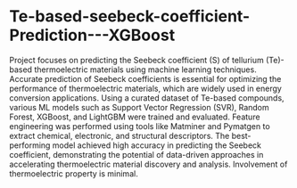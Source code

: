 # Te-based-seebeck-coefficient-Prediction---XGBoost

Project focuses on predicting the Seebeck coefficient (S) of tellurium (Te)-based thermoelectric materials using machine learning techniques. Accurate prediction of Seebeck coefficients is essential for optimizing the performance of thermoelectric materials, which are widely used in energy conversion applications. Using a curated dataset of Te-based compounds, various ML models such as Support Vector Regression (SVR), Random Forest, XGBoost, and LightGBM were trained and evaluated. Feature engineering was performed using tools like Matminer and Pymatgen to extract chemical, electronic, and structural descriptors. The best-performing model achieved high accuracy in predicting the Seebeck coefficient, demonstrating the potential of data-driven approaches in accelerating thermoelectric material discovery and analysis. Involvement of thermoelectric property is minimal. 
